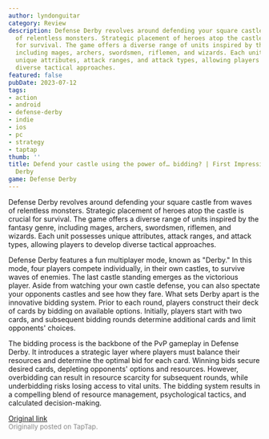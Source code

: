 ```yaml
---
author: lyndonguitar
category: Review
description: Defense Derby revolves around defending your square castle from waves
  of relentless monsters. Strategic placement of heroes atop the castle is crucial
  for survival. The game offers a diverse range of units inspired by the fantasy genre,
  including mages, archers, swordsmen, riflemen, and wizards. Each unit possesses
  unique attributes, attack ranges, and attack types, allowing players to develop
  diverse tactical approaches.
featured: false
pubDate: 2023-07-12
tags:
- action
- android
- defense-derby
- indie
- ios
- pc
- strategy
- taptap
thumb: ''
title: Defend your castle using the power of… bidding? | First Impressions - Defense
  Derby
game: Defense Derby
---
```

Defense Derby revolves around defending your square castle from waves of relentless monsters. Strategic placement of heroes atop the castle is crucial for survival. The game offers a diverse range of units inspired by the fantasy genre, including mages, archers, swordsmen, riflemen, and wizards. Each unit possesses unique attributes, attack ranges, and attack types, allowing players to develop diverse tactical approaches.

Defense Derby features a fun multiplayer mode, known as "Derby." In this mode, four players compete individually, in their own castles, to survive waves of enemies. The last castle standing emerges as the victorious player. Aside from watching your own castle defense, you can also spectate your opponents castles and see how they fare. What sets Derby apart is the innovative bidding system. Prior to each round, players construct their deck of cards by bidding on available options. Initially, players start with two cards, and subsequent bidding rounds determine additional cards and limit opponents' choices.

The bidding process is the backbone of the PvP gameplay in Defense Derby. It introduces a strategic layer where players must balance their resources and determine the optimal bid for each card. Winning bids secure desired cards, depleting opponents' options and resources. However, overbidding can result in resource scarcity for subsequent rounds, while underbidding risks losing access to vital units. The bidding system results in a compelling blend of resource management, psychological tactics, and calculated decision-making.

[Original link](https://m.taptap.io/post/5989546)<br><span style="font-size: 0.95em; color: #888;">Originally posted on TapTap.</span>